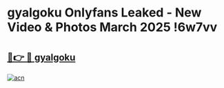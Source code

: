 # gyalgoku Onlyfans Leaked - New Video & Photos March 2025 !6w7vv

# <h2><a href="https://qnivj5.iuczelnia.edu.pl?title=gyalgoku&ref=6w7vv">🔗👉 🔴 gyalgoku</a></h2>

[![acn](https://github.com/user-attachments/assets/0f9c940e-d8b0-45ae-aac7-cd30a18b3e1c)](https://qnivj5.iuczelnia.edu.pl?title=gyalgoku&ref=6w7vv)

